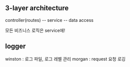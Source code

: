 ## 3-layer architecture

controller(routes) -- service -- data access

모든 비즈니스 로직은 service에!

## logger

winston : 로그 파일, 로그 레벨 관리
morgan : request 요청 로깅
